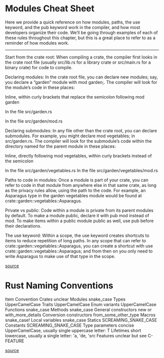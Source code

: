 # Modules Cheat Sheet

Here we provide a quick reference on how modules, paths, the use keyword, and the pub keyword work in the compiler, and how most developers organize their code. We’ll be going through examples of each of these rules throughout this chapter, but this is a great place to refer to as a reminder of how modules work.

---

Start from the crate root: When compiling a crate, the compiler first looks in the crate root file (usually src/lib.rs for a library crate or src/main.rs for a binary crate) for code to compile.

Declaring modules: In the crate root file, you can declare new modules; say, you declare a “garden” module with mod garden;. The compiler will look for the module’s code in these places:

Inline, within curly brackets that replace the semicolon following mod garden

In the file src/garden.rs

In the file src/garden/mod.rs

Declaring submodules: In any file other than the crate root, you can declare submodules. For example, you might declare mod vegetables; in src/garden.rs. The compiler will look for the submodule’s code within the directory named for the parent module in these places:

Inline, directly following mod vegetables, within curly brackets instead of the semicolon

In the file src/garden/vegetables.rs
In the file src/garden/vegetables/mod.rs

Paths to code in modules: Once a module is part of your crate, you can refer to code in that module from anywhere else in that same crate, as long as the privacy rules allow, using the path to the code. For example, an Asparagus type in the garden vegetables module would be found at crate::garden::vegetables::Asparagus.

Private vs public: Code within a module is private from its parent modules by default. To make a module public, declare it with pub mod instead of mod. To make items within a public module public as well, use pub before their declarations.

The use keyword: Within a scope, the use keyword creates shortcuts to items to reduce repetition of long paths. In any scope that can refer to crate::garden::vegetables::Asparagus, you can create a shortcut with use crate::garden::vegetables::Asparagus; and from then on you only need to write Asparagus to make use of that type in the scope.

[source](https://doc.rust-lang.org/nightly/book/ch07-02-defining-modules-to-control-scope-and-privacy.html)

# Rust Naming Conventions

Item Convention
Crates unclear
Modules snake_case
Types UpperCamelCase
Traits UpperCamelCase
Enum variants UpperCamelCase
Functions snake_case
Methods snake_case
General constructors new or with_more_details
Conversion constructors from_some_other_type
Macros snake_case!
Local variables snake_case
Statics SCREAMING_SNAKE_CASE
Constants SCREAMING_SNAKE_CASE
Type parameters concise UpperCamelCase, usually single uppercase letter: T
Lifetimes short lowercase, usually a single letter: 'a, 'de, 'src
Features unclear but see C-FEATURE

[source](https://rust-lang.github.io/api-guidelines/naming.html)
